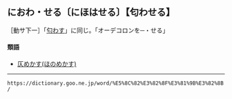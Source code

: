 ## におわ・せる〔にほはせる〕【匂わせる】

［動サ下一］「[匂わす](におわす（匂わす）)」に同じ。「オーデコロンを─・せる」

#### 類語

-   [仄めかす(ほのめかす)](https://dictionary.goo.ne.jp/word/%E4%BB%84%E3%82%81%E3%81%8B%E3%81%99/#jn-205105)

---
`https://dictionary.goo.ne.jp/word/%E5%8C%82%E3%82%8F%E3%81%9B%E3%82%8B/`